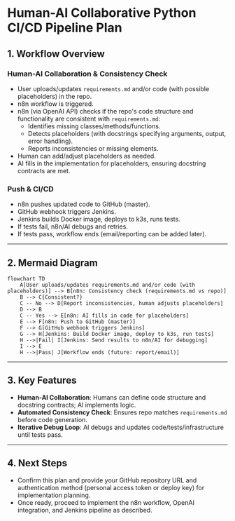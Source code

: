 # Human-AI Collaborative Python CI/CD Pipeline Plan

## 1. Workflow Overview

### Human-AI Collaboration & Consistency Check

- User uploads/updates `requirements.md` and/or code (with possible placeholders) in the repo.
- n8n workflow is triggered.
- n8n (via OpenAI API) checks if the repo's code structure and functionality are consistent with `requirements.md`:
    - Identifies missing classes/methods/functions.
    - Detects placeholders (with docstrings specifying arguments, output, error handling).
    - Reports inconsistencies or missing elements.
- Human can add/adjust placeholders as needed.
- AI fills in the implementation for placeholders, ensuring docstring contracts are met.

### Push & CI/CD

- n8n pushes updated code to GitHub (master).
- GitHub webhook triggers Jenkins.
- Jenkins builds Docker image, deploys to k3s, runs tests.
- If tests fail, n8n/AI debugs and retries.
- If tests pass, workflow ends (email/reporting can be added later).

---

## 2. Mermaid Diagram

```mermaid
flowchart TD
    A[User uploads/updates requirements.md and/or code (with placeholders)] --> B[n8n: Consistency check (requirements.md vs repo)]
    B --> C{Consistent?}
    C -- No --> D[Report inconsistencies, human adjusts placeholders]
    D --> B
    C -- Yes --> E[n8n: AI fills in code for placeholders]
    E --> F[n8n: Push to GitHub (master)]
    F --> G[GitHub webhook triggers Jenkins]
    G --> H[Jenkins: Build Docker image, deploy to k3s, run tests]
    H -->|Fail| I[Jenkins: Send results to n8n/AI for debugging]
    I --> E
    H -->|Pass| J[Workflow ends (future: report/email)]
```

---

## 3. Key Features

- **Human-AI Collaboration**: Humans can define code structure and docstring contracts; AI implements logic.
- **Automated Consistency Check**: Ensures repo matches `requirements.md` before code generation.
- **Iterative Debug Loop**: AI debugs and updates code/tests/infrastructure until tests pass.

---

## 4. Next Steps

- Confirm this plan and provide your GitHub repository URL and authentication method (personal access token or deploy key) for implementation planning.
- Once ready, proceed to implement the n8n workflow, OpenAI integration, and Jenkins pipeline as described.